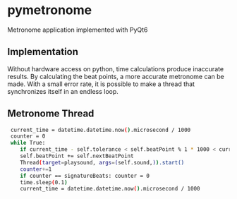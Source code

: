 # pymetronome
Metronome application implemented with PyQt6

## Implementation 

Without hardware access on python, time calculations produce inaccurate results.
By calculating the beat points, a more accurate metronome can be made.
With a small error rate, it is possible to make a thread that synchronizes itself in an endless loop.

## Metronome Thread 

```bash
 current_time = datetime.datetime.now().microsecond / 1000
 counter = 0
 while True:
    if current_time - self.tolerance < self.beatPoint % 1 * 1000 < current_time + self.tolerance:
    self.beatPoint += self.nextBeatPoint
    Thread(target=playsound, args=(self.sound,)).start()
    counter+=1
    if counter == signatureBeats: counter = 0
    time.sleep(0.1)
    current_time = datetime.datetime.now().microsecond / 1000
```
